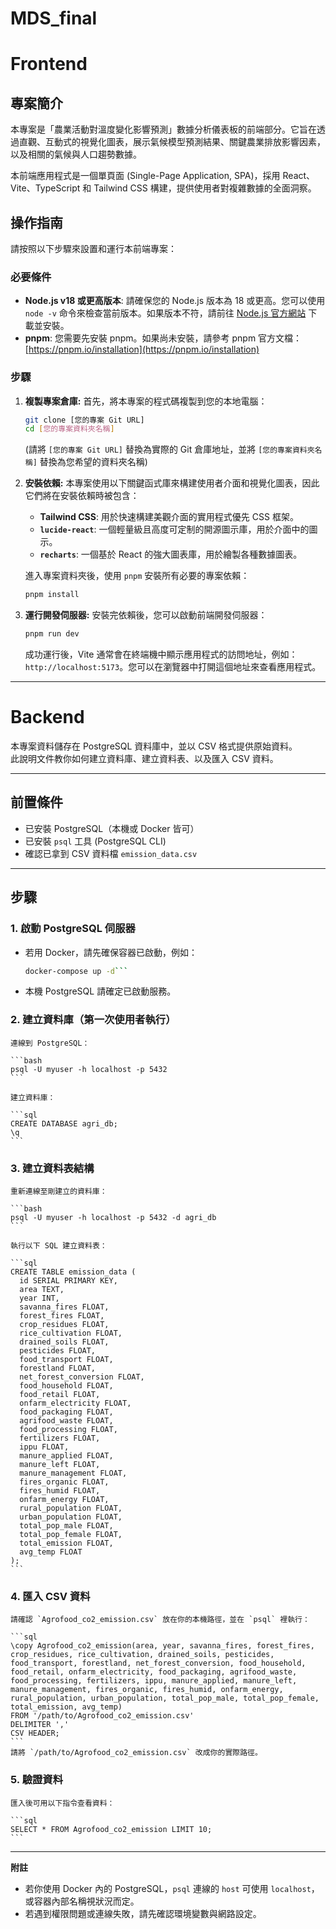 # MDS_final

# Frontend

## 專案簡介

本專案是「農業活動對溫度變化影響預測」數據分析儀表板的前端部分。它旨在透過直觀、互動式的視覺化圖表，展示氣候模型預測結果、關鍵農業排放影響因素，以及相關的氣候與人口趨勢數據。

本前端應用程式是一個單頁面 (Single-Page Application, SPA)，採用 React、Vite、TypeScript 和 Tailwind CSS 構建，提供使用者對複雜數據的全面洞察。

## 操作指南

請按照以下步驟來設置和運行本前端專案：

### 必要條件

* **Node.js v18 或更高版本**: 請確保您的 Node.js 版本為 18 或更高。您可以使用 `node -v` 命令來檢查當前版本。如果版本不符，請前往 [Node.js 官方網站](https://nodejs.org/) 下載並安裝。
* **pnpm**: 您需要先安裝 pnpm。如果尚未安裝，請參考 pnpm 官方文檔：[https://pnpm.io/installation](https://pnpm.io/installation)

### 步驟

1.  **複製專案倉庫:**
    首先，將本專案的程式碼複製到您的本地電腦：

    ```bash
    git clone [您的專案 Git URL]
    cd [您的專案資料夾名稱]
    ```

    (請將 `[您的專案 Git URL]` 替換為實際的 Git 倉庫地址，並將 `[您的專案資料夾名稱]` 替換為您希望的資料夾名稱)

2.  **安裝依賴:**
    本專案使用以下關鍵函式庫來構建使用者介面和視覺化圖表，因此它們將在安裝依賴時被包含：
    * **Tailwind CSS**: 用於快速構建美觀介面的實用程式優先 CSS 框架。
    * **`lucide-react`**: 一個輕量級且高度可定制的開源圖示庫，用於介面中的圖示。
    * **`recharts`**: 一個基於 React 的強大圖表庫，用於繪製各種數據圖表。

    進入專案資料夾後，使用 `pnpm` 安裝所有必要的專案依賴：

    ```bash
    pnpm install
    ```

3.  **運行開發伺服器:**
    安裝完依賴後，您可以啟動前端開發伺服器：

    ```bash
    pnpm run dev
    ```

    成功運行後，Vite 通常會在終端機中顯示應用程式的訪問地址，例如：`http://localhost:5173`。您可以在瀏覽器中打開這個地址來查看應用程式。


---

# Backend 

本專案資料儲存在 PostgreSQL 資料庫中，並以 CSV 格式提供原始資料。  
此說明文件教你如何建立資料庫、建立資料表、以及匯入 CSV 資料。

---

## 前置條件

- 已安裝 PostgreSQL（本機或 Docker 皆可）  
- 已安裝 `psql` 工具 (PostgreSQL CLI)  
- 確認已拿到 CSV 資料檔 `emission_data.csv`

---

## 步驟

### 1. 啟動 PostgreSQL 伺服器

- 若用 Docker，請先確保容器已啟動，例如：

  ```bash
  docker-compose up -d```
- 本機 PostgreSQL 請確定已啟動服務。

### 2.  **建立資料庫（第一次使用者執行）**

    連線到 PostgreSQL：

    ```bash
    psql -U myuser -h localhost -p 5432
    ```

    建立資料庫：

    ```sql
    CREATE DATABASE agri_db;
    \q
    ```

### 3.  **建立資料表結構**

    重新連線至剛建立的資料庫：

    ```bash
    psql -U myuser -h localhost -p 5432 -d agri_db
    ```

    執行以下 SQL 建立資料表：

    ```sql
    CREATE TABLE emission_data (
      id SERIAL PRIMARY KEY,
      area TEXT,
      year INT,
      savanna_fires FLOAT,
      forest_fires FLOAT,
      crop_residues FLOAT,
      rice_cultivation FLOAT,
      drained_soils FLOAT,
      pesticides FLOAT,
      food_transport FLOAT,
      forestland FLOAT,
      net_forest_conversion FLOAT,
      food_household FLOAT,
      food_retail FLOAT,
      onfarm_electricity FLOAT,
      food_packaging FLOAT,
      agrifood_waste FLOAT,
      food_processing FLOAT,
      fertilizers FLOAT,
      ippu FLOAT,
      manure_applied FLOAT,
      manure_left FLOAT,
      manure_management FLOAT,
      fires_organic FLOAT,
      fires_humid FLOAT,
      onfarm_energy FLOAT,
      rural_population FLOAT,
      urban_population FLOAT,
      total_pop_male FLOAT,
      total_pop_female FLOAT,
      total_emission FLOAT,
      avg_temp FLOAT
    );
    ```

### 4.  **匯入 CSV 資料**

    請確認 `Agrofood_co2_emission.csv` 放在你的本機路徑，並在 `psql` 裡執行：

    ```sql
    \copy Agrofood_co2_emission(area, year, savanna_fires, forest_fires, crop_residues, rice_cultivation, drained_soils, pesticides, food_transport, forestland, net_forest_conversion, food_household, food_retail, onfarm_electricity, food_packaging, agrifood_waste, food_processing, fertilizers, ippu, manure_applied, manure_left, manure_management, fires_organic, fires_humid, onfarm_energy, rural_population, urban_population, total_pop_male, total_pop_female, total_emission, avg_temp)
    FROM '/path/to/Agrofood_co2_emission.csv'
    DELIMITER ','
    CSV HEADER;
    ```
    請將 `/path/to/Agrofood_co2_emission.csv` 改成你的實際路徑。

### 5.  **驗證資料**

    匯入後可用以下指令查看資料：

    ```sql
    SELECT * FROM Agrofood_co2_emission LIMIT 10;
    ```

---

**附註**

* 若你使用 Docker 內的 PostgreSQL，`psql` 連線的 `host` 可使用 `localhost`，或容器內部名稱視狀況而定。
* 若遇到權限問題或連線失敗，請先確認環境變數與網路設定。


